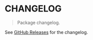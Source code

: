 # CHANGELOG

> Package changelog.

See [GitHub Releases](https://github.com/stdlib-js/ndarray-ctor/releases) for the changelog.